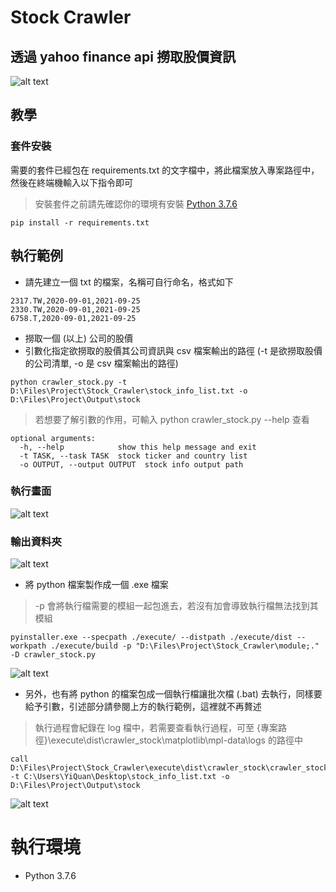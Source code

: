 # Stock Crawler

## 透過 yahoo finance api 撈取股價資訊

![alt text](https://imgur.com/SEyXbAC.png)

## 教學
### 套件安裝
需要的套件已經包在 requirements.txt 的文字檔中，將此檔案放入專案路徑中，然後在終端機輸入以下指令即可
> 安裝套件之前請先確認你的環境有安裝 [Python 3.7.6](https://www.python.org/downloads/release/python-376/)
```
pip install -r requirements.txt
```

## 執行範例
* 請先建立一個 txt 的檔案，名稱可自行命名，格式如下
```
2317.TW,2020-09-01,2021-09-25
2330.TW,2020-09-01,2021-09-25
6758.T,2020-09-01,2021-09-25
```

* 撈取一個 (以上) 公司的股價
* 引數化指定欲撈取的股價其公司資訊與 csv 檔案輸出的路徑 (-t 是欲撈取股價的公司清單, -o 是 csv 檔案輸出的路徑)

```
python crawler_stock.py -t D:\Files\Project\Stock_Crawler\stock_info_list.txt -o D:\Files\Project\Output\stock
```
> 若想要了解引數的作用，可輸入 python crawler_stock.py --help 查看

```
optional arguments:
  -h, --help            show this help message and exit
  -t TASK, --task TASK  stock ticker and country list
  -o OUTPUT, --output OUTPUT  stock info output path
```

### 執行畫面
![alt text](https://imgur.com/F2fYuOY.png)

### 輸出資料夾
![alt text](https://imgur.com/SNMz0I3.png)

* 將 python 檔案製作成一個 .exe 檔案

> -p 會將執行檔需要的模組一起包進去，若沒有加會導致執行檔無法找到其模組

```
pyinstaller.exe --specpath ./execute/ --distpath ./execute/dist --workpath ./execute/build -p "D:\Files\Project\Stock_Crawler\module;." -D crawler_stock.py
```
![alt text](https://imgur.com/m35Aun6.png)

* 另外，也有將 python 的檔案包成一個執行檔讓批次檔 (.bat) 去執行，同樣要給予引數，引述部分請參閱上方的執行範例，這裡就不再贅述

> 執行過程會紀錄在 log 檔中，若需要查看執行過程，可至 {專案路徑}\execute\dist\crawler_stock\matplotlib\mpl-data\logs 的路徑中
```
call D:\Files\Project\Stock_Crawler\execute\dist\crawler_stock\crawler_stock.exe -t C:\Users\YiQuan\Desktop\stock_info_list.txt -o D:\Files\Project\Output\stock
```

![alt text](https://imgur.com/gU0sVEz.png)

# 執行環境
* Python 3.7.6